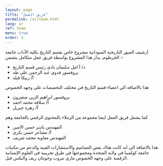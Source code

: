 ```yaml
---
layout: page
title: "فريق العمل"
permalink: /ar/team.html
lang: ar
ref: team
menu: true
order: 3
---
```

أرشيف الصور التاريخية السودانية مشروع خاص بقسم التاريخ بكلية الأداب  جامعة الخرطوم،  يدار هذا المشروع بواسطة فريق عمل متكامل يتضمن    :-

* د/ أ  امل سليمان بادي رئيس قسم التاريخ
* بروفسور فدوي عبد الرحمن علي طه      
* أ/ ربيكا قيلد    

هذا بالاضافة الي اعضاء قسم التاريخ  في مختلف التخصصات  علي وجهه الخصوص

* بروفسور ابراهيم الزين صغيرون
* أ/ سلافة محمد احمد   
* أ/ زهرة جبريل  

كما يشمل فريق  العمل ايضا مجموعة من الزملاء بالمحتوي الرقمي بالجامعة   وهم

* المهندس ياسر حسن الامين        
* أ/ مشاعر حسن بكري  
* المهندس معاوية محمد شريف

 هذا بالاضافة الى انه كانت هناك بعض التصاميم والاستشارات  الفنية  والدعم من مكتبات جامعة كولمبيا في ولاية المتحدة ومجموعتها في طرق تجريبية في العلوم الإنسانية الرقمية  على وجهه الخصوص ماري نيروب  وجونثان ريف  واليكس قيل.  
